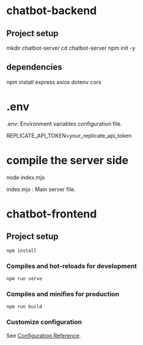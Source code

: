 # chatbot-backend

## Project setup

mkdir chatbot-server
cd chatbot-server
npm init -y

## dependencies
npm install express axios dotenv cors

# .env
.env: Environment variables configuration file.

REPLICATE_API_TOKEN=your_replicate_api_token

# compile the server side
node index.mjs

index.mjs : Main server file.



# chatbot-frontend

## Project setup
```
npm install
```

### Compiles and hot-reloads for development
```
npm run serve
```

### Compiles and minifies for production
```
npm run build
```

### Customize configuration
See [Configuration Reference](https://cli.vuejs.org/config/).
